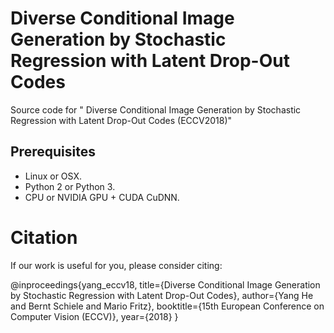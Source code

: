 # Diverse Conditional Image Generation by Stochastic Regression with Latent Drop-Out Codes

Source code for " Diverse Conditional Image Generation by Stochastic Regression with Latent Drop-Out Codes (ECCV2018)"

## Prerequisites
- Linux or OSX.
- Python 2 or Python 3.
- CPU or NVIDIA GPU + CUDA CuDNN.

# Citation
If our work is useful for you, please consider citing:

@inproceedings{yang_eccv18,
   title={Diverse Conditional Image Generation by Stochastic Regression with Latent Drop-Out Codes},
   author={Yang He and Bernt Schiele and Mario Fritz},
   booktitle={15th European Conference on Computer Vision (ECCV)},
   year={2018}
}